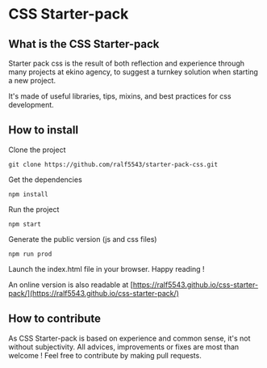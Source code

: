 # CSS Starter-pack

## What is the CSS Starter-pack
Starter pack css is the result of both reflection and experience through many projects at ekino agency,
to suggest a turnkey solution when starting a new project.

It's made of useful libraries, tips, mixins, and best practices for css development.

## How to install
Clone the project
```
git clone https://github.com/ralf5543/starter-pack-css.git
```

Get the dependencies
```
npm install
```

Run the project
```
npm start
```

Generate the public version (js and css files)
```
npm run prod
```

Launch the index.html file in your browser. Happy reading !

An online version is also readable at [https://ralf5543.github.io/css-starter-pack/](https://ralf5543.github.io/css-starter-pack/)

## How to contribute
As CSS Starter-pack is based on experience and common sense, it's not without subjectivity.
All advices, improvements or fixes are most than welcome !
Feel free to contribute by making pull requests.
